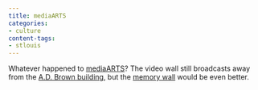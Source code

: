 ```yaml
---
title: mediaARTS
categories:
- culture
content-tags:
- stlouis
---
```


Whatever happened to [mediaARTS][1]?  The video wall still broadcasts away from the [A.D. Brown building][2], but the [memory
wall][3] would be even better.

   [1]: http://www.mediaarts.org/
   [2]: http://www.friedmangroup.com/1136washingtonretail.html
   [3]: http://www.mediaarts.org/wall.shtml
